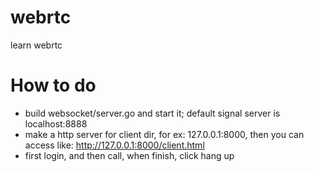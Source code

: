 # webrtc
learn webrtc

# How to do

* build websocket/server.go and start it; default signal server is localhost:8888
* make a http server for client dir, for ex: 127.0.0.1:8000, then you can access like: http://127.0.0.1:8000/client.html
* first login, and then call, when finish, click hang up

